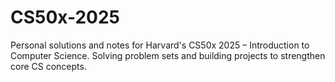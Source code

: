 # CS50x-2025
Personal solutions and notes for Harvard's CS50x 2025 – Introduction to Computer Science. Solving problem sets and building projects to strengthen core CS concepts.
